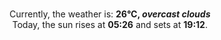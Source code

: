 <p  align="center"><br/>Currently, the weather is: <b> 26°C, <i>overcast clouds</i></b></br>Today, the sun rises at <b>05:26</b> and sets at <b>19:12</b>.</p>